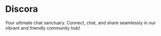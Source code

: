 # Discora
Your ultimate chat sanctuary. Connect, chat, and share seamlessly in our vibrant and friendly community hub!
